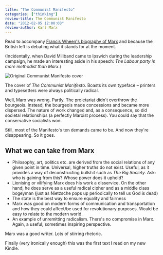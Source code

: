 ```yaml
---
title: "The Communist Manifesto"
categories: ["thinking"]
review-title: The Communist Manifesto
date: "2012-02-05 12:00:00"
review-author: Karl Marx
---
```



Read to accompany [Francis Wheen's biography of Marx](https://www.leonpaternoster.com/posts/karl-marx/) and because the British left is debating what it stands for at the moment.

(Incidentally, when David Miliband came to Ipswich during the leadership campaign, he made an interesting aside in his speech: _The Labour party is more methodist than Marx_.)

![Original Communist Manifesto cover](https://thisdaysportion.com/images/manifesto.jpg "Original Communist Manifesto cover")
<figcaption>The cover of <cite>The Communist Manifesto</cite>. Boasts its own typeface &#8211; printers and typesetters were always politically radical.</figcaption>


Well, Marx was wrong. Partly. The proletariat didn't overthrow the bourgeois. Instead, the bourgeois made concessions and became more dispersed. The nature of work changed and, as a consequence, so did societal relationships (a perfectly Marxist process). You could say that the conservative socialists won.

Still, most of the Manifesto's ten demands came to be. And now they're disappearing. So it goes.


## What we can take from Marx

- Philosophy, art, politics etc. are derived from the social relations of any given point in time. Universal, higher truths do not exist. Useful, as it provides a way of deconstructing bullshit such as _The Big Society_. Ask: who is gaining from this? Whose power does it uphold?
- Lionising or vilifying Marx does his work a disservice. On the other hand, he does serve as a useful radical cipher and as a middle class bogeyman (just as Nietzsche pops up periodically to tell us God is dead)
- The state is the best way to ensure equality and fairness
- Marx was good on modern forms of communication and transportation and how they could affect/be used for revolutionary purposes. Would be easy to relate to the modern world.
- An example of unremitting radicalism. There's no compromise in Marx. Again, a useful, sometimes inspiring perspective.

Marx was a good writer. Lots of stirring rhetoric.

Finally (very ironically enough) this was the first text I read on my new Kindle.
